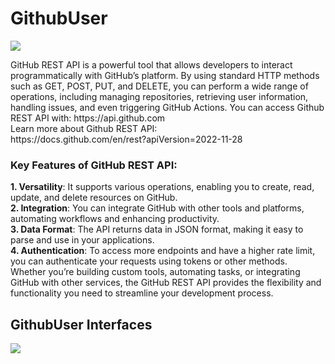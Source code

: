 ﻿# GithubUser
<p alignment="center">
  <img src="https://github.com/user-attachments/assets/48f012db-79ba-45ca-b349-9329cac32220">
</p>
GitHub REST API is a powerful tool that allows developers to interact programmatically with GitHub’s platform. By using standard HTTP methods such as GET, POST, PUT, and DELETE, you can perform a wide range of operations, including managing repositories, retrieving user information, handling issues, and even triggering GitHub Actions. You can access Github REST API with: https://api.github.com <br>
Learn more about Github REST API: <br>
https://docs.github.com/en/rest?apiVersion=2022-11-28

### Key Features of GitHub REST API:
**1. Versatility**: It supports various operations, enabling you to create, read, update, and delete resources on GitHub. <br>
**2. Integration**: You can integrate GitHub with other tools and platforms, automating workflows and enhancing productivity. <br>
**3. Data Format**: The API returns data in JSON format, making it easy to parse and use in your applications. <br>
**4. Authentication**: To access more endpoints and have a higher rate limit, you can authenticate your requests using tokens or other methods. <br>
Whether you’re building custom tools, automating tasks, or integrating GitHub with other services, the GitHub REST API provides the flexibility and functionality you need to streamline your development process.

## GithubUser Interfaces
<p alignment="center">
  <img src="https://github.com/user-attachments/assets/b1e9504b-ae02-4240-99ff-548edd41e304">
</p>
